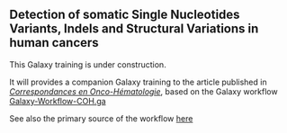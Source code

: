 ## Detection of somatic Single Nucleotides Variants, Indels and Structural Variations in human cancers

This Galaxy training is under construction.

It will provides a companion Galaxy training to the article published  in
[_Correspondances en Onco-Hématologie_](assets/COH_artbio_Somatic_variant_workflow.pdf),
based on the Galaxy workflow [Galaxy-Workflow-COH.ga](assets/Galaxy-Workflow-COH.ga)

See also the primary source of the workflow
[here](https://github.com/ARTbio/tools-artbio/blob/master/workflows/somatic_variants_workflows/Galaxy-Workflow-COH.ga)
